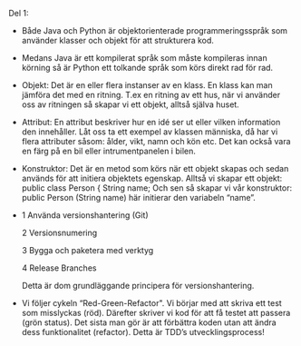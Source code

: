 Del 1: 

* Både Java och Python är objektorienterade programmeringsspråk som använder klasser och objekt för att strukturera kod. 

* Medans Java är ett kompilerat språk som måste kompileras innan körning så är Python ett tolkande språk som körs direkt rad för rad. 

 

* Objekt: Det är en eller flera instanser av en klass. En klass kan man jämföra det med en ritning. T.ex en ritning av ett hus, när vi använder oss av ritningen så skapar vi ett objekt, alltså själva huset. 

* Attribut: En attribut beskriver hur en idé ser ut eller vilken information den innehåller. Låt oss ta ett exempel av klassen människa, då har vi flera attributer såsom: ålder, vikt, namn och kön etc.
  Det kan också vara en färg på en bil eller intrumentpanelen i bilen. 

* Konstruktor: Det är en metod som körs när ett objekt skapas och sedan används för att initiera objektets egenskap. Alltså vi skapar ett objekt: public class Person { String name; 
  Och sen så skapar vi vår konstruktor: public Person (String name) här initierar den variabeln “name”. 

 

 

* 1 Använda versionshantering (Git) 

  2 Versionsnumering 

  3 Bygga och paketera med verktyg 

  4 Release Branches 

  Detta är dom grundläggande principera för versionshantering. 

 

* Vi följer cykeln “Red-Green-Refactor".  Vi börjar med att skriva ett test som misslyckas (röd). Därefter skriver vi kod för att få testet att passera (grön status).
  Det sista man gör är att förbättra koden utan att ändra dess funktionalitet (refactor). Detta är TDD’s utvecklingsprocess! 

 

 
